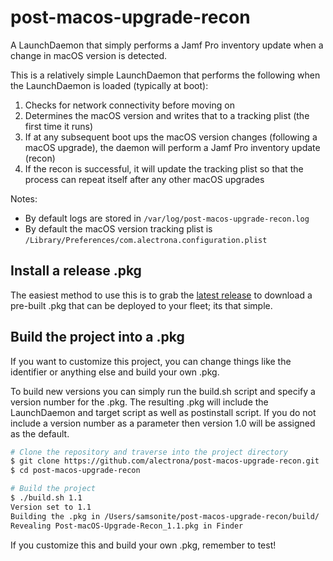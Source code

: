 # post-macos-upgrade-recon

A LaunchDaemon that simply performs a Jamf Pro inventory update when a change in macOS version is detected.

This is a relatively simple LaunchDaemon that performs the following when the LaunchDaemon is loaded (typically at boot):
1. Checks for network connectivity before moving on
2. Determines the macOS version and writes that to a tracking plist (the first time it runs)
3. If at any subsequent boot ups the macOS version changes (following a macOS upgrade), the daemon will perform a Jamf Pro inventory update (recon)
4. If the recon is successful, it will update the tracking plist so that the process can repeat itself after any other macOS upgrades

Notes:
 - By default logs are stored in `/var/log/post-macos-upgrade-recon.log`
 - By default the macOS version tracking plist is `/Library/Preferences/com.alectrona.configuration.plist`

## Install a release .pkg
The easiest method to use this is to grab the [latest release](https://github.com/alectrona/post-macos-upgrade-recon/releases/latest) to download a pre-built .pkg that can be deployed to your fleet; its that simple.

## Build the project into a .pkg
If you want to customize this project, you can change things like the identifier or anything else and build your own .pkg.

To build new versions you can simply run the build.sh script and specify a version number for the .pkg. The resulting .pkg will include the LaunchDaemon and target script as well as postinstall script. If you do not include a version number as a parameter then version 1.0 will be assigned as the default.

```bash
# Clone the repository and traverse into the project directory
$ git clone https://github.com/alectrona/post-macos-upgrade-recon.git
$ cd post-macos-upgrade-recon

# Build the project
$ ./build.sh 1.1
Version set to 1.1
Building the .pkg in /Users/samsonite/post-macos-upgrade-recon/build/
Revealing Post-macOS-Upgrade-Recon_1.1.pkg in Finder
```

If you customize this and build your own .pkg, remember to test!